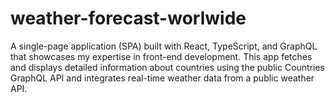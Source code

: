 # weather-forecast-worlwide
A single-page application (SPA) built with React, TypeScript, and GraphQL that showcases my expertise in front-end development. This app fetches and displays detailed information about countries using the public Countries GraphQL API and integrates real-time weather data from a public weather API.
